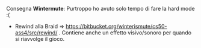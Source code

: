 Consegna **Wintermute**:
Purtroppo ho avuto solo tempo di fare la hard mode :(
- Rewind alla Braid => https://bitbucket.org/winterismute/cs50-ass4/src/rewind/ . Contiene anche un effetto visivo/sonoro per quando si riavvolge il gioco.